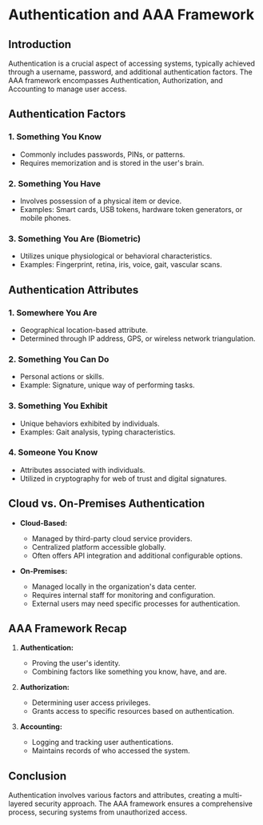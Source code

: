 # Authentication and AAA Framework

## Introduction

Authentication is a crucial aspect of accessing systems, typically achieved through a username, password, and additional authentication factors. The AAA framework encompasses Authentication, Authorization, and Accounting to manage user access.

## Authentication Factors

### 1. **Something You Know**
   - Commonly includes passwords, PINs, or patterns.
   - Requires memorization and is stored in the user's brain.

### 2. **Something You Have**
   - Involves possession of a physical item or device.
   - Examples: Smart cards, USB tokens, hardware token generators, or mobile phones.

### 3. **Something You Are (Biometric)**
   - Utilizes unique physiological or behavioral characteristics.
   - Examples: Fingerprint, retina, iris, voice, gait, vascular scans.

## Authentication Attributes

### 1. **Somewhere You Are**
   - Geographical location-based attribute.
   - Determined through IP address, GPS, or wireless network triangulation.

### 2. **Something You Can Do**
   - Personal actions or skills.
   - Example: Signature, unique way of performing tasks.

### 3. **Something You Exhibit**
   - Unique behaviors exhibited by individuals.
   - Examples: Gait analysis, typing characteristics.

### 4. **Someone You Know**
   - Attributes associated with individuals.
   - Utilized in cryptography for web of trust and digital signatures.

## Cloud vs. On-Premises Authentication

- **Cloud-Based:**
   - Managed by third-party cloud service providers.
   - Centralized platform accessible globally.
   - Often offers API integration and additional configurable options.

- **On-Premises:**
   - Managed locally in the organization's data center.
   - Requires internal staff for monitoring and configuration.
   - External users may need specific processes for authentication.

## AAA Framework Recap

1. **Authentication:**
   - Proving the user's identity.
   - Combining factors like something you know, have, and are.

2. **Authorization:**
   - Determining user access privileges.
   - Grants access to specific resources based on authentication.

3. **Accounting:**
   - Logging and tracking user authentications.
   - Maintains records of who accessed the system.

## Conclusion

Authentication involves various factors and attributes, creating a multi-layered security approach. The AAA framework ensures a comprehensive process, securing systems from unauthorized access.
